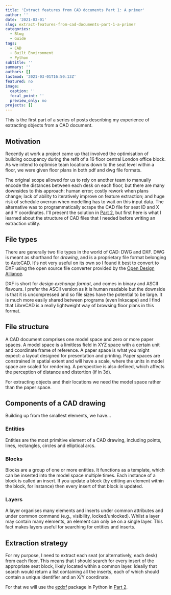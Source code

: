 ```yaml
---
title: 'Extract features from CAD documents Part 1: A primer'
author: ''
date: '2021-03-01'
slug: extract-features-from-cad-documents-part-1-a-primer
categories:
  - Blog
  - Guide
tags:
  - CAD
  - Built Environment
  - Python
subtitle: ''
summary: ''
authors: []
lastmod: '2021-03-01T16:50:13Z'
featured: no
image:
  caption: ''
  focal_point: ''
  preview_only: no
projects: []
---
```


This is the first part of a series of posts describing my experience of extracting objects from a CAD document.

## Motivation

Recently at work a project came up that involved the optimisation of building occupancy during the refit of a 16 floor central London office block. As we intend to optimise team locations down to the seat level within a floor, we were given floor plans in both pdf and dwg file formats.

The original scope allowed for us to rely on another team to manually encode the distances between each desk on each floor, but there are many downsides to this approach: human error; costly rework when plans change; lack of ability to iteratively improve on feature extraction; and huge risk of schedule overrun when modelling has to wait on this input data. The alternative was to programmatically scrape the CAD file for seat ID and X and Y coordinates. I'll present the solution in [Part 2](https://www.algorist.co.uk/post/extract-features-from-cad-documents-part-2-using-ezdxf/), but first here is what I learned about the structure of CAD files that I needed before writing an extraction utility.

## File types
There are generally two file types in the world of CAD: DWG and DXF. DWG is meant as shorthand for _drawing_, and is a proprietary file format belonging to AutoCAD. It's not very useful on its own so I found it best to convert to DXF using the open source file converter provided by the [Open Design Alliance](https://www.opendesign.com/guestfiles/oda_file_converter).

DXF is short for _design exchange format_, and comes in binary and ASCII flavours. I prefer the ASCII version as it is human readable but the downside is that it is uncompressed and so file sizes have the potential to be large. It is much more easily shared between programs (even Inkscape) and I find that LibreCAD is a really lightweight way of browsing floor plans in this format.

## File structure
A CAD document comprises one model space and zero or more paper spaces. A model space is a limitless field in XYZ space with a certain unit and coordinate frame of reference. A paper space is what you might expect: a layout designed for presentation and printing. Paper spaces are constrained in spatial extent and will have a scale, where the units in model space are scaled for rendering. A perspective is also defined, which affects the perception of distance and distortion (if in 3d).

For extracting objects and their locations we need the model space rather than the paper space.

## Components of a CAD drawing

Building up from the smallest elements, we have...

### Entities

Entities are the most primitive element of a CAD drawing, including points, lines, rectangles, circles and elliptical arcs. 

### Blocks

Blocks are a group of one or more entities. It functions as a template, which can be inserted into the model space multiple times. Each instance of a block is called an insert. If you update a block (by editing an element within the block, for instance) then every insert of that block is updated.

### Layers

A layer organises many elements and inserts under common attributes and under common command (e.g., visibility, locked/unlocked). Whilst a layer may contain many elements, an element can only be on a single layer. This fact makes layers useful for searching for entities and inserts.

## Extraction strategy

For my purpose, I need to extract each seat (or alternatively, each desk) from each floor. This means that I should search for every insert of the appropriate seat block, likely located within a common layer. Ideally that search would return a list containing all the inserts, each of which should contain a unique identifier and an X/Y coordinate.

For that we will use the [ezdxf](https://ezdxf.readthedocs.io/en/stable/) package in Python in [Part 2](https://www.algorist.co.uk/post/extract-features-from-cad-documents-part-2-using-ezdxf/).